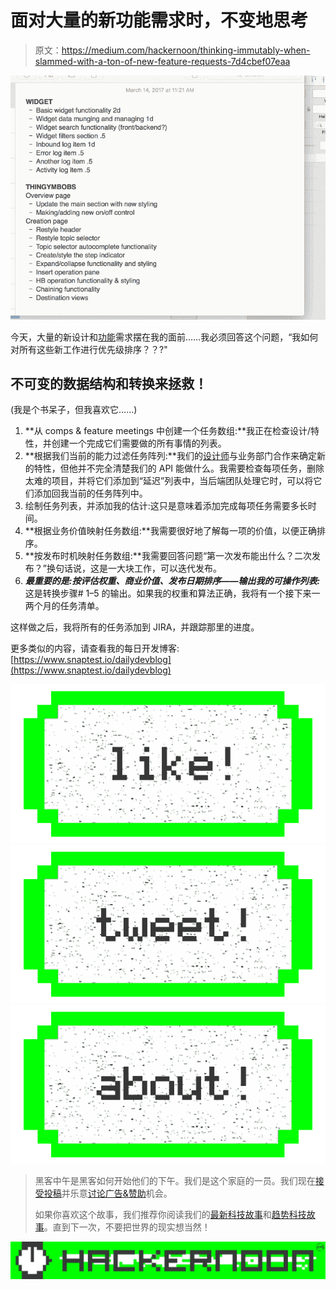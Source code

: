 # 面对大量的新功能需求时，不变地思考

> 原文：<https://medium.com/hackernoon/thinking-immutably-when-slammed-with-a-ton-of-new-feature-requests-7d4cbef07eaa>

![](img/39f35031dff8b1898f3db55d9697b6b7.png)

今天，大量的新设计和[功能](https://hackernoon.com/tagged/feature)需求摆在我的面前……我必须回答这个问题，“我如何对所有这些新工作进行优先级排序？？?"

## 不可变的数据结构和转换来拯救！

(我是个书呆子，但我喜欢它……)

1.  **从 comps & feature meetings 中创建一个任务数组:**我正在检查设计/特性，并创建一个完成它们需要做的所有事情的列表。
2.  **根据我们当前的能力过滤任务阵列:**我们的[设计师](https://hackernoon.com/tagged/designer)与业务部门合作来确定新的特性，但他并不完全清楚我们的 API 能做什么。我需要检查每项任务，删除太难的项目，并将它们添加到“延迟”列表中，当后端团队处理它时，可以将它们添加回我当前的任务阵列中。
3.  绘制任务列表，并添加我的估计:这只是意味着添加完成每项任务需要多长时间。
4.  **根据业务价值映射任务数组:**我需要很好地了解每一项的价值，以便正确排序。
5.  **按发布时机映射任务数组:**我需要回答问题“第一次发布能出什么？二次发布？”换句话说，这是一大块工作，可以迭代发布。
6.  ***最重要的是:按评估权重、商业价值、发布日期排序——输出我的可操作列表:*** 这是转换步骤# 1–5 的输出。如果我的权重和算法正确，我将有一个接下来一两个月的任务清单。

这样做之后，我将所有的任务添加到 JIRA，并跟踪那里的进度。

更多类似的内容，请查看我的每日开发博客:[https://www.snaptest.io/dailydevblog](https://www.snaptest.io/dailydevblog)

[![](img/50ef4044ecd4e250b5d50f368b775d38.png)](http://bit.ly/HackernoonFB)[![](img/979d9a46439d5aebbdcdca574e21dc81.png)](https://goo.gl/k7XYbx)[![](img/2930ba6bd2c12218fdbbf7e02c8746ff.png)](https://goo.gl/4ofytp)

> 黑客中午是黑客如何开始他们的下午。我们是这个家庭的一员。我们现在[接受投稿](http://bit.ly/hackernoonsubmission)并乐意[讨论广告&赞助](mailto:partners@amipublications.com)机会。
> 
> 如果你喜欢这个故事，我们推荐你阅读我们的[最新科技故事](http://bit.ly/hackernoonlatestt)和[趋势科技故事](https://hackernoon.com/trending)。直到下一次，不要把世界的现实想当然！

![](img/be0ca55ba73a573dce11effb2ee80d56.png)